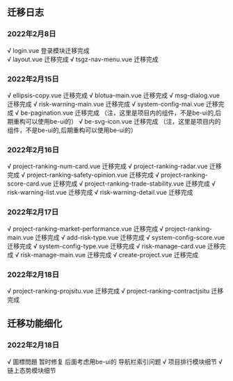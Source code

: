 ## 迁移日志
### 2022年2月8日
√ login.vue 登录模块迁移完成  
√ layout.vue 迁移完成
√ tsgz-nav-menu.vue 迁移完成
### 2022年2月15日
√ ellipsis-copy.vue 迁移完成
√ blotua-main.vue 迁移完成
√ msg-dialog.vue 迁移完成
√ risk-warning-main.vue 迁移完成
√ system-config-mai.vue 迁移完成
√ be-pagination.vue 迁移完成 （注，这里是项目内的组件，不是be-ui的,后期重构可以使用be-ui的）
√ be-svg-icon.vue 迁移完成 （注，这里是项目内的组件，不是be-ui的,后期重构可以使用be-ui的）
### 2022年2月16日
√ project-ranking-num-card.vue 迁移完成
√ project-ranking-radar.vue 迁移完成
√ project-ranking-safety-opinion.vue 迁移完成
√ project-ranking-score-card.vue 迁移完成
√ project-ranking-trade-stability.vue 迁移完成
√ risk-warning-list.vue 迁移完成
√ risk-warning-detail.vue 迁移完成
### 2022年2月17日
√ project-ranking-market-performance.vue 迁移完成
√ project-ranking-main.vue 迁移完成
√ add-risk-type.vue 迁移完成
√ system-config-score.vue 迁移完成
√ system-config-type.vue 迁移完成
√ risk-manage-card.vue 迁移完成
√ risk-manage-main.vue 迁移完成
√ create-project.vue 迁移完成
### 2022年2月18日
√ project-ranking-projsitu.vue 迁移完成
√ project-ranking-contractjsitu 迁移完成
## 迁移功能细化
### 2022年2月18日
√ 圖標問題 暂时修复 后面考虑用be-ui的
导航栏索引问题
√ 项目排行模块细节
√ 链上态势模块细节










